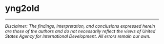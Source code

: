 # yng2old
---

*Disclaimer: The findings, interpretation, and conclusions expressed herein are those of the authors and do not necessarily reflect the views of United States Agency for International Development. All errors remain our own.*